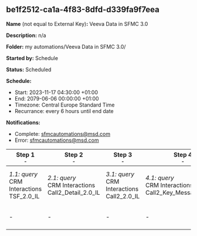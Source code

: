 ## be1f2512-ca1a-4f83-8dfd-d339fa9f7eea

**Name** (not equal to External Key)**:** Veeva Data in SFMC 3.0

**Description:** n/a

**Folder:** my automations/Veeva Data in SFMC 3.0/

**Started by:** Schedule

**Status:** Scheduled

**Schedule:**

* Start: 2023-11-17 04:30:00 +01:00
* End: 2079-06-06 00:00:00 +01:00
* Timezone: Central Europe Standard Time
* Recurrance: every 6 hours until end date

**Notifications:**

* Complete: sfmcautomations@msd.com
* Error: sfmcautomations@msd.com

| Step 1<br>_<small>-</small>_ | Step 2<br>_<small>-</small>_ | Step 3<br>_<small>-</small>_ | Step 4<br>_<small>-</small>_ | Step 5<br>_<small>-</small>_ | Step 6<br>_<small>-</small>_ | Step 7<br>_<small>-</small>_ | Step 8<br>_<small>-</small>_ | Step 9<br>_<small>-</small>_ | Step 10<br>_<small>-</small>_ | Step 11<br>_<small>-</small>_ | Step 12<br>_<small>-</small>_ | Step 13<br>_<small>-</small>_ | Step 14<br>_<small>-</small>_ | Step 15<br>_<small>-</small>_ | Step 16<br>_<small>-</small>_ | Step 17<br>_<small>-</small>_ | Step 18<br>_<small>-</small>_ | Step 19<br>_<small>-</small>_ | Step 20<br>_<small>-</small>_ | Step 21<br>_<small>-</small>_ | Step 22<br>_<small>-</small>_ | Step 23<br>_<small>-</small>_ | Step 24<br>_<small>-</small>_ | Step 25<br>_<small>-</small>_ | Step 26<br>_<small>-</small>_ |
| --- | --- | --- | --- | --- | --- | --- | --- | --- | --- | --- | --- | --- | --- | --- | --- | --- | --- | --- | --- | --- | --- | --- | --- | --- | --- |
| _1.1: query_<br>CRM Interactions TSF_2.0_IL | _2.1: query_<br>CRM Interactions Call2_Detail_2.0_IL | _3.1: query_<br>CRM Interactions Call2_2.0_IL | _4.1: query_<br>CRM Interactions Call2_Key_Message_2.0_IL | _5.1: query_<br>CRM Interactions Address_2.0_IL | _6.1: query_<br>CRM Interactions Account_2.0_IL | _7.1: query_<br>CRM Interactions Multichannel_consent_2.0_IL | _8.1: query_<br>CRM Interactions Question_Response_2.0_IL | _9.1: query_<br>CRM_Interactions_Product_metrics_2.0_IL | _10.1: query_<br>CRM Interactions  Survey_2.0_IL | _11.1: query_<br>CRM Interactions Sent_Email_2.0_IL | _12.1: query_<br>CRM Interactions Survey_Target_2.0_IL | _13.1: query_<br>CRM Interactions Survey_Question_2.0_IL | _14.1: query_<br>CRM Interactions User_2.0_IL | _15.1: query_<br>CRM_Interactions Clm_Presentation_2.0_IL | _16.1: query_<br>CRM Interactions Email_Activity_2.0_IL | _17.1: query_<br>CRM Interactions Call2_Sample_2.0_IL | _18.1: query_<br>CRM Interactions Approved_Document_2.0_IL | _19.1: query_<br>CRM Interactions _Product_2.0_IL | _20.1: query_<br>CRM Interactions MC_Cycle_Plan_Channel_3.0 | _21.1: query_<br>CRM Interactions MC_Cycle_Plan_Product_3.0 | _22.1: query_<br>CRM Interactions Cycle_Plan_Target_3.0 | _23.1: query_<br>CRM Interactions MC_Cycle_Plan_3.0 | _24.1: query_<br>CRM Interactions _CI_Question_3.0 | _25.1: query_<br>CRM Interactions CI_Header_3.0 | _26.1: query_<br>CRM Interactions CI Target Response_3.0 |
| - | - | - | - | - | - | - | - | - | - | - | - | - | - | - | - | - | - | - | _20.2: query_<br>CRM Interactions Dynamic_Attribute_3.0 | - | - | - | - | - | - |
